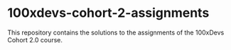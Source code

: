 # 100xdevs-cohort-2-assignments
This repository contains the solutions to the assignments of the 100xDevs Cohort 2.0 course.
